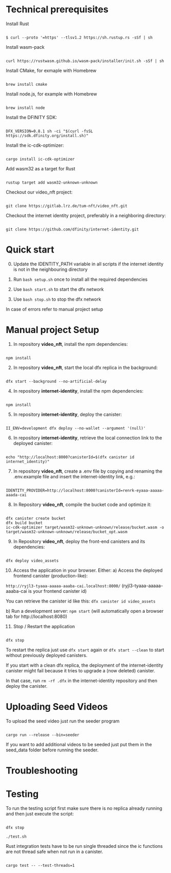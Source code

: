 # Technical prerequisites

Install Rust

```

$ curl --proto '=https' --tlsv1.2 https://sh.rustup.rs -sSf | sh

```

Install wasm-pack

```

curl https://rustwasm.github.io/wasm-pack/installer/init.sh -sSf | sh

```

Install CMake, for exmaple with Homebrew

```

brew install cmake

```

Install node.js, for example with Homebrew

```

brew install node

```

Install the DFINITY SDK:

```

DFX_VERSION=0.8.1 sh -ci "$(curl -fsSL https://sdk.dfinity.org/install.sh)"

```

Install the ic-cdk-optimizer:

```

cargo install ic-cdk-optimizer

```

Add wasm32 as a target for Rust
```

rustup target add wasm32-unknown-unknown

```

Checkout our video_nft project:

```

git clone https://gitlab.lrz.de/tum-nft/video_nft.git

```

Checkout the internet identity project, preferably in a neighboring directory:


```

git clone https://github.com/dfinity/internet-identity.git

```

# Quick start

0. Update the IDENTITY_PATH variable in all scripts if the internet identity is not in the neighbouring directory

1. Run `bash setup.sh` once to install all the required dependencies

2. Use `bash start.sh` to start the dfx network

3. Use `bash stop.sh` to stop the dfx network

In case of errors refer to manual project setup

# Manual project Setup

1. In repository **video_nft**, install the npm dependencies:

```

npm install

```

2. In repository **video_nft**, start the local dfx replica in the background:

```

dfx start --background --no-artificial-delay

```

4. In repository **internet-identity**, install the npm dependencies:

```

npm install

```

5. In repository **internet-identity**, deploy the canister:

```

II_ENV=development dfx deploy --no-wallet --argument '(null)'

```

6. In repository **internet-identity**, retrieve the local connection link to the deployed canister:

```

echo "http://localhost:8000?canisterId=$(dfx canister id internet_identity)"

```

7. In repository **video_nft**, create a .env file by copying and renaming the .env.example file and insert the internet-identity link, e.g.:

```

IDENTITY_PROVIDER=http://localhost:8000?canisterId=renrk-eyaaa-aaaaa-aaada-cai

```

8. In Repository **video_nft**, compile the bucket code and optimize it:

```

dfx canister create bucket
dfx build bucket
ic-cdk-optimizer target/wasm32-unknown-unknown/release/bucket.wasm -o target/wasm32-unknown-unknown/release/bucket_opt.wasm

```

9. In Repository **video_nft**, deploy the front-end canisters and its dependencies:

```

dfx deploy video_assets

```

10. Access the application in your browser. Either:
a) Access the deployed frontend canister (production-like):

`http://ryjl3-tyaaa-aaaaa-aaaba-cai.localhost:8000/`
(ryjl3-tyaaa-aaaaa-aaaba-cai is your frontend canister id)

You can retrieve the canister id like this:
`dfx canister id video_assets`

b) Run a development server:
`npm start`
(will automatically open a browser tab for http://localhost:8080)

11. Stop / Restart the application

```

dfx stop

```

To restart the replica just use `dfx start` again or `dfx start --clean` to start without previously deployed canisters.

If you start with a clean dfx replica, the deployment of the internet-identity canister might fail because it tries to upgrade a (now deleted) canister. 

In that case, run `rm -rf .dfx` in the internet-identity repository and then deploy the canister.

# Uploading Seed Videos

To upload the seed video just run the seeder program

```

cargo run --release --bin=seeder

```

If you want to add additional videos to be seeded just put them in the seed_data folder before running the seeder.

# Troubleshooting

# Testing

To run the testing script first make sure there is no replica already running and then just execute the script:

```

dfx stop

./test.sh

```

Rust integration tests have to be run single threaded since the ic functions are not thread safe when not run in a canister.

```

cargo test -- --test-threads=1

```

